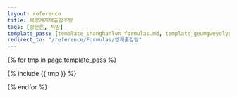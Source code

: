 ```yaml
---
layout: reference
title: 복령계지백출감초탕
tags: [상한론, 처방]
template_pass: [template_shanghanlun_formulas.md, template_geumgweyolyag_formulas.md, template_etc_formulas.md]
redirect_to: "/reference/Formulas/영계출감탕"
---
```



{% for tmp in page.template_pass %}

{% include {{ tmp }} %}

{% endfor %}
